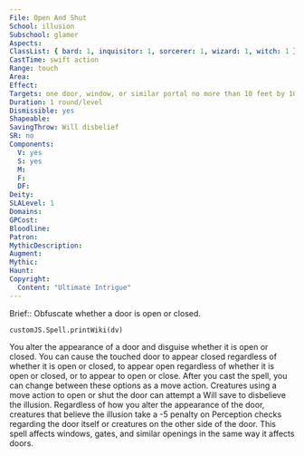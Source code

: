 ```yaml
---
File: Open And Shut
School: illusion
Subschool: glamer
Aspects: 
ClassList: { bard: 1, inquisitor: 1, sorcerer: 1, wizard: 1, witch: 1 }
CastTime: swift action
Range: touch
Area: 
Effect: 
Targets: one door, window, or similar portal no more than 10 feet by 10 feet in area
Duration: 1 round/level
Dismissible: yes
Shapeable: 
SavingThrow: Will disbelief
SR: no
Components:
  V: yes
  S: yes
  M: 
  F: 
  DF: 
Deity: 
SLALevel: 1
Domains: 
GPCost: 
Bloodline: 
Patron: 
MythicDescription: 
Augment: 
Mythic: 
Haunt: 
Copyright:
  Content: "Ultimate Intrigue"
---
```

Brief:: Obfuscate whether a door is open or closed.

```dataviewjs
customJS.Spell.printWiki(dv)
```

You alter the appearance of a door and disguise whether it is open or closed. You can cause the touched door to appear closed regardless of whether it is open or closed, to appear open regardless of whether it is open or closed, or to appear to open or close. After you cast the spell, you can change between these options as a move action. Creatures using a move action to open or shut the door can attempt a Will save to disbelieve the illusion.  Regardless of how you alter the appearance of the door, creatures that believe the illusion take a -5 penalty on Perception checks regarding the door itself or creatures on the other side of the door.  This spell affects windows, gates, and similar openings in the same way it affects doors.

